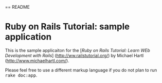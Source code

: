 == README

# Ruby on Rails Tutorial: sample application

This  is the sample applicaiton for the [*Ruby on Rails Tutorial: Learn WEb Development with Rails*] (http://ww.railstutorial.org/)
by Michael Hartl (http://www.michaelhartl.com/).

Please feel free to use a different markup language if you do not plan to run
<tt>rake doc:app</tt>.
